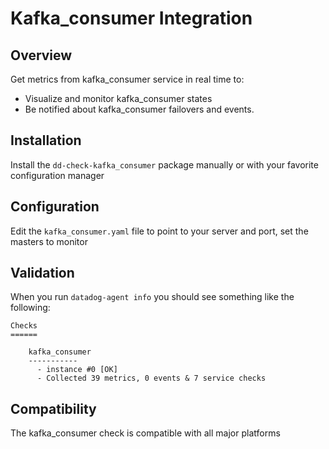 # Kafka_consumer Integration

## Overview

Get metrics from kafka_consumer service in real time to:

* Visualize and monitor kafka_consumer states
* Be notified about kafka_consumer failovers and events.

## Installation

Install the `dd-check-kafka_consumer` package manually or with your favorite configuration manager

## Configuration

Edit the `kafka_consumer.yaml` file to point to your server and port, set the masters to monitor

## Validation

When you run `datadog-agent info` you should see something like the following:

    Checks
    ======

        kafka_consumer
        -----------
          - instance #0 [OK]
          - Collected 39 metrics, 0 events & 7 service checks

## Compatibility

The kafka_consumer check is compatible with all major platforms
